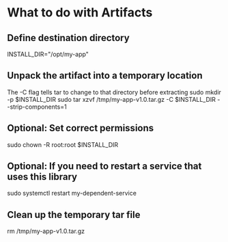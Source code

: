 # What to do with Artifacts

## Define destination directory

INSTALL_DIR="/opt/my-app"

## Unpack the artifact into a temporary location

The -C flag tells tar to change to that directory before extracting
sudo mkdir -p $INSTALL_DIR
sudo tar xzvf /tmp/my-app-v1.0.tar.gz -C $INSTALL_DIR --strip-components=1

## Optional: Set correct permissions
sudo chown -R root:root $INSTALL_DIR

## Optional: If you need to restart a service that uses this library

sudo systemctl restart my-dependent-service

## Clean up the temporary tar file
rm /tmp/my-app-v1.0.tar.gz


